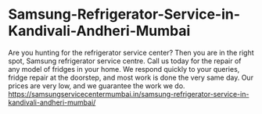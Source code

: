 # Samsung-Refrigerator-Service-in-Kandivali-Andheri-Mumbai
Are you hunting for the refrigerator service center? Then you are in the right spot, Samsung refrigerator service centre. Call us today for the repair of any model of fridges in your home. We respond quickly to your queries, fridge repair at the doorstep, and most work is done the very same day. Our prices are very low, and we guarantee the work we do. https://samsungservicecentermumbai.in/samsung-refrigerator-service-in-kandivali-andheri-mumbai/
